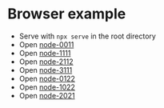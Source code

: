 # Browser example

* Serve with `npx serve` in the root directory
* Open [node-0011](http://localhost:5000/examples/browser/?id=0&rank=0&party=party1&pass=pass1)
* Open [node-1111](http://localhost:5000/examples/browser/?id=1&rank=1&party=party1&pass=pass1)
* Open [node-2112](http://localhost:5000/examples/browser/?id=2&rank=1&party=party1&pass=pass2)
* Open [node-3111](http://localhost:5000/examples/browser/?id=3&rank=1&party=party1&pass=pass1)
* Open [node-0122](http://localhost:5000/examples/browser/?id=0&rank=1&party=party2&pass=pass2)
* Open [node-1022](http://localhost:5000/examples/browser/?id=1&rank=0&party=party2&pass=pass2)
* Open [node-2021](http://localhost:5000/examples/browser/?id=2&rank=0&party=party2&pass=pass1)
